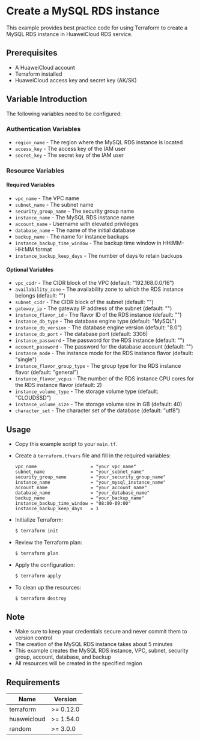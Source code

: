 # Create a MySQL RDS instance

This example provides best practice code for using Terraform to create a MySQL RDS instance in HuaweiCloud RDS service.

## Prerequisites

* A HuaweiCloud account
* Terraform installed
* HuaweiCloud access key and secret key (AK/SK)

## Variable Introduction

The following variables need to be configured:

### Authentication Variables

* `region_name` - The region where the MySQL RDS instance is located
* `access_key` - The access key of the IAM user
* `secret_key` - The secret key of the IAM user

### Resource Variables

#### Required Variables

* `vpc_name` - The VPC name
* `subnet_name` - The subnet name
* `security_group_name` - The security group name
* `instance_name` - The MySQL RDS instance name
* `account_name` - Username with elevated privileges
* `database_name` - The name of the initial database
* `backup_name` - The name for instance backups
* `instance_backup_time_window` - The backup time window in HH:MM-HH:MM format
* `instance_backup_keep_days` - The number of days to retain backups

#### Optional Variables

* `vpc_cidr` - The CIDR block of the VPC (default: "192.168.0.0/16")
* `availability_zone` - The availability zone to which the RDS instance belongs (default: "")
* `subnet_cidr` - The CIDR block of the subnet (default: "")
* `gateway_ip` - The gateway IP address of the subnet (default: "")
* `instance_flavor_id` - The flavor ID of the RDS instance (default: "")
* `instance_db_type` - The database engine type (default: "MySQL")
* `instance_db_version` - The database engine version (default: "8.0")
* `instance_db_port` - The database port (default: 3306)
* `instance_password` - The password for the RDS instance (default: "")
* `account_password` - The password for the database account (default: "")
* `instance_mode` - The instance mode for the RDS instance flavor (default: "single")
* `instance_flavor_group_type` - The group type for the RDS instance flavor (default: "general")
* `instance_flavor_vcpus` - The number of the RDS instance CPU cores for the RDS instance flavor (default: 2)
* `instance_volume_type` - The storage volume type (default: "CLOUDSSD")
* `instance_volume_size` - The storage volume size in GB (default: 40)
* `character_set` - The character set of the database (default: "utf8")

## Usage

* Copy this example script to your `main.tf`.

* Create a `terraform.tfvars` file and fill in the required variables:

  ```hcl
  vpc_name                    = "your_vpc_name"
  subnet_name                 = "your_subnet_name"
  security_group_name         = "your_security_group_name"
  instance_name               = "your_mysql_instance_name"
  account_name                = "your_account_name"
  database_name               = "your_database_name"
  backup_name                 = "your_backup_name"
  instance_backup_time_window = "08:00-09:00"
  instance_backup_keep_days   = 1
  ```

* Initialize Terraform:

  ```bash
  $ terraform init
  ```

* Review the Terraform plan:

  ```bash
  $ terraform plan
  ```

* Apply the configuration:

  ```bash
  $ terraform apply
  ```

* To clean up the resources:

  ```bash
  $ terraform destroy
  ```

## Note

* Make sure to keep your credentials secure and never commit them to version control
* The creation of the MySQL RDS instance takes about 5 minutes
* This example creates the MySQL RDS instance, VPC, subnet, security group, account, database, and backup
* All resources will be created in the specified region

## Requirements

| Name | Version |
| ---- | ---- |
| terraform | >= 0.12.0 |
| huaweicloud | >= 1.54.0 |
| random | >= 3.0.0 |
